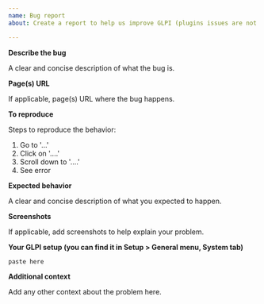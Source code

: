 ```yaml
---
name: Bug report
about: Create a report to help us improve GLPI (plugins issues are not handled here).

---
```


<!--

Dear GLPI user.

BEFORE SUBMITTING YOUR ISSUE, please make sure to read and follow these steps:

* We don't support community plugins. Contact directly their authors, or use the community forum : http://forum.glpi-project.org.
* For feature requests or enhancements, use the suggest dedicated site (http://suggest.glpi-project.org). We check it very often.
* We prefer to keep this tracker in ENGLISH. If you want support in your language, the community forum (http://forum.glpi-project.org) is the best place.
* Please use the below template.

For more informations, please check contributing guide:
https://github.com/glpi-project/glpi/blob/master/CONTRIBUTING.md

The GLPI team.
-->

**Describe the bug**

A clear and concise description of what the bug is.

**Page(s) URL**

If applicable, page(s) URL where the bug happens.

**To reproduce**

Steps to reproduce the behavior:
1. Go to '...'
2. Click on '....'
3. Scroll down to '....'
4. See error

**Expected behavior**

A clear and concise description of what you expected to happen.

**Screenshots**

If applicable, add screenshots to help explain your problem.


**Your GLPI setup (you can find it in Setup > General menu, System tab)**

```
paste here
```

**Additional context**

Add any other context about the problem here.
